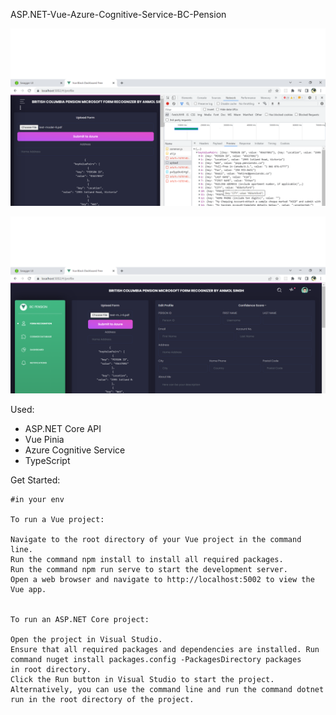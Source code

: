 
ASP.NET-Vue-Azure-Cognitive-Service-BC-Pension


![Alt text](demo-2.png?raw=true "demo-2")

![Alt text](demo-3.png?raw=true "demo-3")


Used:

- ASP.NET Core API
- Vue Pinia
- Azure Cognitive Service
- TypeScript

Get Started:

```
#in your env

To run a Vue project:

Navigate to the root directory of your Vue project in the command line.
Run the command npm install to install all required packages.
Run the command npm run serve to start the development server.
Open a web browser and navigate to http://localhost:5002 to view the Vue app.


To run an ASP.NET Core project:

Open the project in Visual Studio.
Ensure that all required packages and dependencies are installed. Run command nuget install packages.config -PackagesDirectory packages
in root directory.
Click the Run button in Visual Studio to start the project. Alternatively, you can use the command line and run the command dotnet run in the root directory of the project.
```

